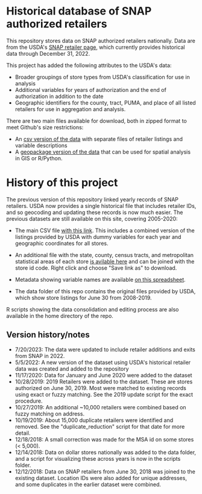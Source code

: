 # Historical database of SNAP authorized retailers
This repository stores data on SNAP authorized retailers nationally. Data are from the USDA's [SNAP retailer page](https://www.fns.usda.gov/snap/retailer-locator), which currently provides historical data through December 31, 2022. 

This project has added the following attributes to the USDA's data:
* Broader groupings of store types from USDA's classification for use in analysis
* Additional variables for years of authorization and the end of authorization in addition to the date
* Geographic identifiers for the county, tract, PUMA, and place of all listed retailers for use in aggregation and analysis.

There are two main files available for download, both in zipped format to meet Github's size restrictions:

* An [csv version of the data](https://github.com/jshannon75/snap_retailers/raw/master/data/hist_snap_retailer_final2022.zip) with separate files of retailer listings and variable descriptions
* A [geopackage version of the data](https://github.com/jshannon75/snap_retailers/raw/master/data/hist_snap_retailer_final2022_gpkg.zip) that can be used for spatial analysis in GIS or R/Python.

# History of this project

The previous version of this repository linked yearly records of SNAP retailers. USDA now provides a single historical file that includes retailer IDs, and so geocoding and updating these records is now much easier. The previous datasets are still available on this site, covering 2005-2020:

* The main CSV file [with this link](https://github.com/jshannon75/snap_retailers/raw/master/data/snap_retailers_usda.csv). This includes a combined version of the listings provided by USDA with dummy variables for each year and geographic coordinates for all stores.

* An additional file with the state, county, census tracts, and metropolitan statistical areas of each store [is avilable here](https://github.com/jshannon75/snap_retailers/raw/master/data/snap_retailers_crosswalk.csv) and can be joined with the store id code. Right click and choose "Save link as" to download. 

* Metadata showing variable names are available [on this spreadsheet](https://github.com/jshannon75/snap_retailers/raw/master/data/snap_retailers_metadata.csv). 

* The data folder of this repo contains the original files provided by USDA, which show store listings for June 30 from 2008-2019. 

R scripts showing the data consolidation and editing process are also available in the home directory of the repo.

## Version history/notes

* 7/20/2023: The data were updated to include retailer additions and exits from SNAP in 2022.
* 5/5/2022: A new version of the dataset using USDA's historical retailer data was created and added to the repository
* 11/17/2020: Data for January and June 2020 were added to the dataset
* 10/28/2019: 2019 Retailers were added to the dataset. These are stores authorized on June 30, 2019. Most were matched to existing records using exact or fuzzy matching. See the 2019 update script for the exact procedure.
* 10/27/2019: An additional ~10,000 retailers were combined based on fuzzy matching on address. 
* 10/19/2019: About 15,000 duplicate retailers were identified and removed. See the "duplicate_reduction" script for that date for more detail.
* 12/18/2018: A small correction was made for the MSA id on some stores (< 5,000). 
* 12/14/2018: Data on dollar stores nationally was added to the data folder, and a script for visualizing these across years is now in the scripts folder.
* 12/12/2018: Data on SNAP retailers from June 30, 2018 was joined to the existing dataset. Location IDs were also added for unique addresses, and some duplicates in the earlier dataset were combined.
